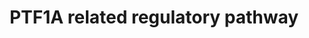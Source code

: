 ---
annotations:
- id: PW:0000716
  parent: signaling pathway
  type: Pathway Ontology
  value: transcription factor mediated signaling pathway
authors:
- Mkutmon
description: By summarizing published data together with our own results, this pathway
  shows a complicated relationships between transcriptional factors, miRNAs and some
  functional genes which are correlated together to generate a whole sight in early
  mouse development centered around Ptf1a, although there are some hypothetical relationships
  and the distinct development of dorsal and ventral pancreas in very early stage
  is neglected.
last-edited: 2017-09-06
ndex: 4e010af0-8b69-11eb-9e72-0ac135e8bacf
organisms:
- Homo sapiens
redirect_from:
- /index.php/Pathway:WP4147
- /instance/WP4147
- /instance/WP4147_r94394
revision: r94394
schema-jsonld:
- '@context': https://schema.org/
  '@id': https://wikipathways.github.io/pathways/WP4147.html
  '@type': Dataset
  creator:
    '@type': Organization
    name: WikiPathways
  description: By summarizing published data together with our own results, this pathway
    shows a complicated relationships between transcriptional factors, miRNAs and
    some functional genes which are correlated together to generate a whole sight
    in early mouse development centered around Ptf1a, although there are some hypothetical
    relationships and the distinct development of dorsal and ventral pancreas in very
    early stage is neglected.
  keywords:
  - CTNNB1
  - FGF10
  - HES1
  - KAT2B
  - NKX6-1
  - NOTCH1
  - PDX1
  - PROX1
  - PTF1A
  - RBPJ
  - RBPJL
  license: CC0
  name: PTF1A related regulatory pathway
seo: CreativeWork
title: PTF1A related regulatory pathway
wpid: WP4147
---